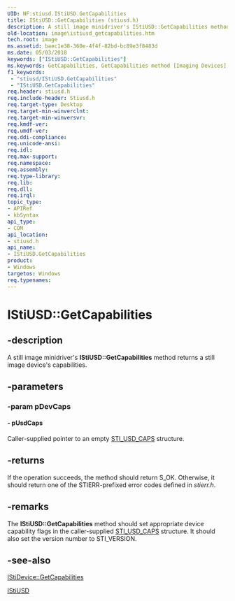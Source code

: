 ```yaml
---
UID: NF:stiusd.IStiUSD.GetCapabilities
title: IStiUSD::GetCapabilities (stiusd.h)
description: A still image minidriver's IStiUSD::GetCapabilities method returns a still image device's capabilities.
old-location: image\istiusd_getcapabilities.htm
tech.root: image
ms.assetid: baec1e38-360e-4f4f-82bd-bc89e3f8483d
ms.date: 05/03/2018
keywords: ["IStiUSD::GetCapabilities"]
ms.keywords: GetCapabilities, GetCapabilities method [Imaging Devices], GetCapabilities method [Imaging Devices],IStiUSD interface, IStiUSD interface [Imaging Devices],GetCapabilities method, IStiUSD.GetCapabilities, IStiUSD::GetCapabilities, image.istiusd_getcapabilities, stifnc_e0343c50-7695-417f-9742-1acd66f2791f.xml, stiusd/IStiUSD::GetCapabilities
f1_keywords:
 - "stiusd/IStiUSD.GetCapabilities"
 - "IStiUSD.GetCapabilities"
req.header: stiusd.h
req.include-header: Stiusd.h
req.target-type: Desktop
req.target-min-winverclnt: 
req.target-min-winversvr: 
req.kmdf-ver: 
req.umdf-ver: 
req.ddi-compliance: 
req.unicode-ansi: 
req.idl: 
req.max-support: 
req.namespace: 
req.assembly: 
req.type-library: 
req.lib: 
req.dll: 
req.irql: 
topic_type:
- APIRef
- kbSyntax
api_type:
- COM
api_location:
- stiusd.h
api_name:
- IStiUSD.GetCapabilities
product:
- Windows
targetos: Windows
req.typenames: 
---
```


# IStiUSD::GetCapabilities


## -description


A still image minidriver's <b>IStiUSD::GetCapabilities</b> method returns a still image device's capabilities.


## -parameters




### -param pDevCaps






#### - pUsdCaps

Caller-supplied pointer to an empty <a href="https://docs.microsoft.com/windows-hardware/drivers/ddi/stiusd/ns-stiusd-_sti_usd_caps">STI_USD_CAPS</a> structure.


## -returns



If the operation succeeds, the method should return S_OK. Otherwise, it should return one of the STIERR-prefixed error codes defined in <i>stierr.h</i>.




## -remarks



The <b>IStiUSD::GetCapabilities</b> method should set appropriate device capability flags in the caller-supplied <a href="https://docs.microsoft.com/windows-hardware/drivers/ddi/stiusd/ns-stiusd-_sti_usd_caps">STI_USD_CAPS</a> structure. It should also set the version number to STI_VERSION.




## -see-also




<a href="https://docs.microsoft.com/windows-hardware/drivers/ddi/sti/nf-sti-istidevice-getcapabilities">IStiDevice::GetCapabilities</a>



<a href="https://docs.microsoft.com/windows-hardware/drivers/ddi/_image/index">IStiUSD</a>
 

 

